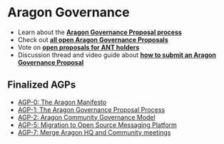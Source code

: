 # Aragon Governance

- Learn about the [**Aragon Governance Proposal process**](https://github.com/aragon/AGPs/blob/master/AGPs/AGP-1.md)
- Check out [**all open Aragon Governance Proposals**](https://github.com/aragon/AGPs/pulls)
- Vote on [**open proposals for ANT holders**](https://survey.aragon.org)
- Discussion thread and video guide about [**how to submit an Aragon Governance Proposal**](https://forum.aragon.org/t/how-to-create-an-aragon-governance-proposal/374)

## Finalized AGPs

- [AGP-0: The Aragon Manifesto](https://github.com/aragon/AGPs/blob/master/AGPs/AGP-0.md)
- [AGP-1: The Aragon Governance Proposal Process](https://github.com/aragon/AGPs/blob/master/AGPs/AGP-1.md)
- [AGP-2: Aragon Community Governance Model](https://github.com/aragon/governance/blob/master/AGP-2_Aragon_Community_Governance_Model.md)
- [AGP-5: Migration to Open Source Messaging Platform](https://github.com/aragon/governance/blob/master/AGP-5_Migration_to_Open_Source_Messaging_Platform.md)
- [AGP-7: Merge Aragon HQ and Community meetings](https://github.com/aragon/governance/blob/master/AGP-7_Merge_Aragon_HQ_and_Community_meetings.md)

